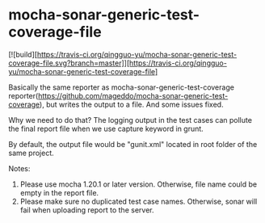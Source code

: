 # mocha-sonar-generic-test-coverage-file
[![build][https://travis-ci.org/qingguo-yu/mocha-sonar-generic-test-coverage-file.svg?branch=master]][https://travis-ci.org/qingguo-yu/mocha-sonar-generic-test-coverage-file]

Basically the same reporter as mocha-sonar-generic-test-coverage reporter(https://github.com/mageddo/mocha-sonar-generic-test-coverage), but writes the output to a file. And some issues fixed.

Why we need to do that? The logging output in the test cases can pollute the final report file when we use capture keyword in grunt.

By default, the output file would be "gunit.xml" located in root folder of the same project.

Notes:

1. Please use mocha 1.20.1 or later version. Otherwise, file name could be empty in the report file.
2. Please make sure no duplicated test case names. Otherwise, sonar will fail when uploading report to the server. 
